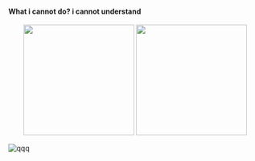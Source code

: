 #### What i cannot do?  i cannot understand

<div align="center">
  <img height="220" src="https://github-readme-stats.vercel.app/api?username=zming333&count_private=true&show_icons=true&bg_color=30,e96443,F4A460,A52A2A&include_all_commits=true" />
  <img height="220" src="https://github-readme-stats.vercel.app/api/top-langs/?username=zming333&show_icons=true" />
</div>

![qqq](https://github-readme-stats.vercel.app/api?username=zming333&count_private=true&show_icons=true&include_all_commits=true&bg_color=30,e96443,f4a460,a52a2a)
